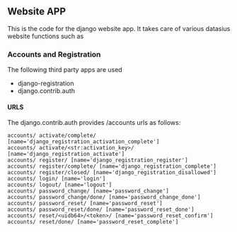 ## Website APP

This is the code for the django website app. It takes care of various datasius
website functions such as 

### Accounts and Registration

The following third party apps are used

* django-registration
* django.contrib.auth

#### URLS 

The django.contrib.auth provides /accounts urls as follows:

```
accounts/ activate/complete/ [name='django_registration_activation_complete']
accounts/ activate/<str:activation_key>/ [name='django_registration_activate']
accounts/ register/ [name='django_registration_register']
accounts/ register/complete/ [name='django_registration_complete']
accounts/ register/closed/ [name='django_registration_disallowed']
accounts/ login/ [name='login']
accounts/ logout/ [name='logout']
accounts/ password_change/ [name='password_change']
accounts/ password_change/done/ [name='password_change_done']
accounts/ password_reset/ [name='password_reset']
accounts/ password_reset/done/ [name='password_reset_done']
accounts/ reset/<uidb64>/<token>/ [name='password_reset_confirm']
accounts/ reset/done/ [name='password_reset_complete']
```
